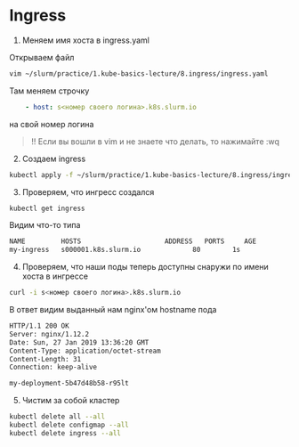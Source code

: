 # Ingress

1) Меняем имя хоста в ingress.yaml

Открываем файл

```bash
vim ~/slurm/practice/1.kube-basics-lecture/8.ingress/ingress.yaml
```

Там меняем строчку

```yaml
    - host: s<номер своего логина>.k8s.slurm.io
```

на свой номер логина

> !! Если вы вошли в vim и не знаете что делать, то нажимайте :wq<Enter>

2) Создаем ingress

```bash
kubectl apply -f ~/slurm/practice/1.kube-basics-lecture/8.ingress/ingress.yaml
```

3) Проверяем, что ингресс создался

```bash
kubectl get ingress

```

Видим что-то типа

```bash
NAME         HOSTS                     ADDRESS   PORTS     AGE
my-ingress   s000001.k8s.slurm.io             80        1s
```

4) Проверяем, что наши поды теперь доступны снаружи по имени хоста в ингрессе

```bash
curl -i s<номер своего логина>.k8s.slurm.io
```

В ответ видим выданный нам nginx'ом hostname пода

```bash
HTTP/1.1 200 OK
Server: nginx/1.12.2
Date: Sun, 27 Jan 2019 13:36:20 GMT
Content-Type: application/octet-stream
Content-Length: 31
Connection: keep-alive

my-deployment-5b47d48b58-r95lt
```

5) Чистим за собой кластер

```bash
kubectl delete all --all
kubectl delete configmap --all
kubectl delete ingress --all
```
